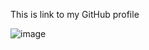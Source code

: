 This is link to my GitHub profile 

![image](https://github.com/Karinazaburdaeva/homework_01/assets/71441857/d1e3ab7b-f186-41d1-99d8-97d7daf491cd)

